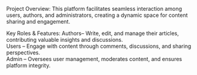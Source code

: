 Project Overview: 
This platform facilitates seamless interaction among users, authors, and administrators, creating a dynamic space for content sharing and engagement.  

Key Roles & Features:
Authors– Write, edit, and manage their articles, contributing valuable insights and discussions.  
Users – Engage with content through comments, discussions, and sharing perspectives.  
Admin – Oversees user management, moderates content, and ensures platform integrity.  
